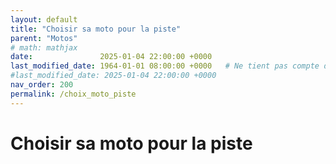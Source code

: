 ```yaml
---
layout: default
title: "Choisir sa moto pour la piste"
parent: "Motos"
# math: mathjax
date:               2025-01-04 22:00:00 +0000
last_modified_date: 1964-01-01 08:00:00 +0000   # Ne tient pas compte de cette page dans les pages récemment mises à jour
#last_modified_date: 2025-01-04 22:00:00 +0000
nav_order: 200
permalink: /choix_moto_piste
---
```


# Choisir sa moto pour la piste 